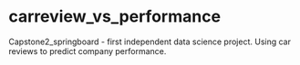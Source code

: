 # carreview_vs_performance
Capstone2_springboard - first independent data science  project. Using car reviews to predict company performance.
